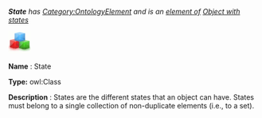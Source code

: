 ___State__ 
 has
 [Category:OntologyElement](../../Category/OntologyElement "Category:OntologyElement") 
 and is an
 [element of](../../Property/ElementOf "Property:ElementOf") 
[Object with states](../../Submissions/Object_with_states "Submissions:Object with states")_




  





[![Class](../images/thumb/2/27/Class.gif/45px-Class.gif)](../../Image/Class.gif "Class")


__Name__ 
 : State
 



__Type:__ 
 owl:Class
 



__Description__ 
 : States are the different states that an object can have. States must belong to a single collection of non-duplicate elements (i.e., to a set).